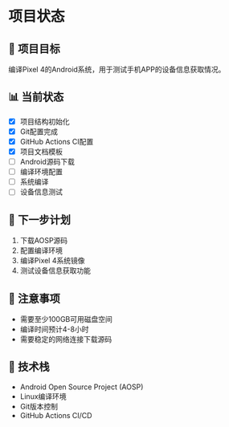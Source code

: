 # 项目状态

## 🎯 项目目标
编译Pixel 4的Android系统，用于测试手机APP的设备信息获取情况。

## 📊 当前状态
- [x] 项目结构初始化
- [x] Git配置完成
- [x] GitHub Actions CI配置
- [x] 项目文档模板
- [ ] Android源码下载
- [ ] 编译环境配置
- [ ] 系统编译
- [ ] 设备信息测试

## 🚀 下一步计划
1. 下载AOSP源码
2. 配置编译环境
3. 编译Pixel 4系统镜像
4. 测试设备信息获取功能

## 📝 注意事项
- 需要至少100GB可用磁盘空间
- 编译时间预计4-8小时
- 需要稳定的网络连接下载源码

## 🔧 技术栈
- Android Open Source Project (AOSP)
- Linux编译环境
- Git版本控制
- GitHub Actions CI/CD
